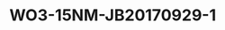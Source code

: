 <a name="material" />

# WO3-15NM-JB20170929-1
<script type="application/ld+json">
  {
    "@context": "https://schema.org/",
    "@type": "ChemicalSubstance",
    "http://purl.org/dc/terms/conformsTo":
      {
        "@type": "CreativeWork",
        "@id": "https://bioschemas.org/profiles/ChemicalSubstance/0.4-RELEASE/"
      },
    "@id": "https://egonw.github.io/nanowiki/nanowiki505.html#material",
    "name": "WO3-15NM-JB20170929-1",
    "sameAs: "http://127.0.0.1/mediawiki/index.php/Special:URIResolver/WO3-2D15NM-2DJB20170929-2D1"
  }
</script>

